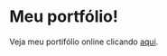 # Meu portfólio!
Veja meu portifólio online clicando [aqui](https://flaviotech.github.io/portifolio/).
